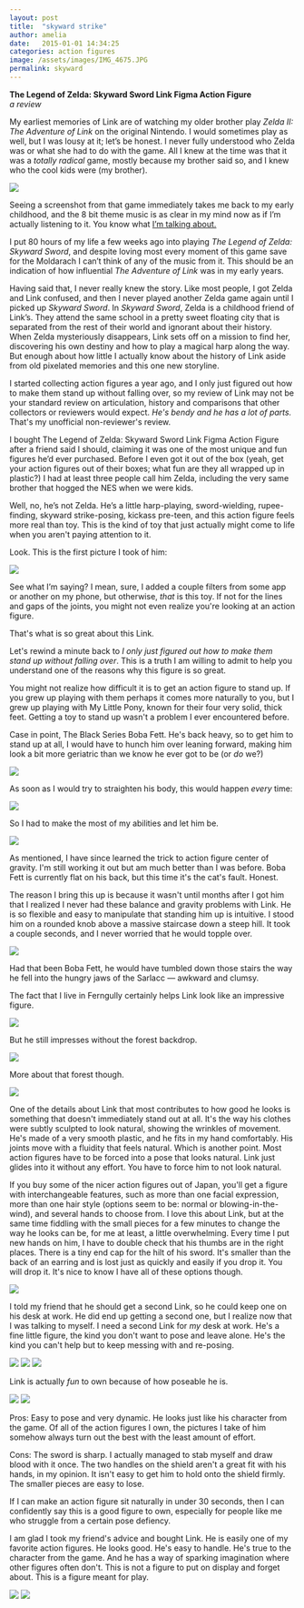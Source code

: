```yaml
---
layout: post
title:  "skyward strike"
author: amelia
date:   2015-01-01 14:34:25
categories: action figures
image: /assets/images/IMG_4675.JPG
permalink: skyward
---
```


**The Legend of Zelda: Skyward Sword Link Figma Action Figure**
<br/>*a review*

My earliest memories of Link are of watching my older brother play *Zelda II: The Adventure of Link* on the original Nintendo. I would sometimes play as well, but I was lousy at it; let’s be honest. I never fully understood who Zelda was or what she had to do with the game. All I knew at the time was that it was a *totally radical* game, mostly because my brother said so, and I knew who the cool kids were (my brother). 

<img src="/assets/images/linkpixel.jpg">

Seeing a screenshot from that game immediately takes me back to my early childhood, and the 8 bit theme music is as clear in my mind now as if I’m actually listening to it. You know what <a href="https://www.youtube.com/watch?v=D2vUmtUBHto" target="_blank">I’m talking about.</a>

I put 80 hours of my life a few weeks ago into playing *The Legend of Zelda: Skyward Sword*, and despite loving most every moment of this game save for the Moldarach I can’t think of any of the music from it. This should be an indication of how influential *The Adventure of Link* was in my early years.

Having said that, I never really knew the story. Like most people, I got Zelda and Link confused, and then I never played another Zelda game again until I picked up *Skyward Sword*. In *Skyward Sword*, Zelda is a childhood friend of Link’s. They attend the same school in a pretty sweet floating city that is separated from the rest of their world and ignorant about their history. When Zelda mysteriously disappears, Link sets off on a mission to find her, discovering his own destiny and how to play a magical harp along the way. But enough about how little I actually know about the history of Link aside from old pixelated memories and this one new storyline. 

I started collecting action figures a year ago, and I only just figured out how to make them stand up without falling over, so my review of Link may not be your standard review on articulation, history and comparisons that other collectors or reviewers would expect. *He's bendy and he has a lot of parts.* That's my unofficial non-reviewer's review.

I bought The Legend of Zelda: Skyward Sword Link Figma Action Figure after a friend said I should, claiming it was one of the most unique and fun figures he’d ever purchased. Before I even got it out of the box (yeah, get your action figures out of their boxes; what fun are they all wrapped up in plastic?) I had at least three people call him Zelda, including the very same brother that hogged the NES when we were kids.

Well, no, he’s not Zelda. He’s a little harp-playing, sword-wielding, rupee-finding, skyward strike-posing, kickass pre-teen, and this action figure feels more real than toy. This is the kind of toy that just actually might come to life when you aren't paying attention to it.

Look. This is the first picture I took of him:

<img src="/assets/images/link248.png">

See what I’m saying? I mean, sure, I added a couple filters from some app or another on my phone, but otherwise, *that* is this toy. If not for the lines and gaps of the joints, you might not even realize you're looking at an action figure.

That's what is so great about this Link.

Let's rewind a minute back to *I only just figured out how to make them stand up without falling over*. This is a truth I am willing to admit to help you understand one of the reasons why this figure is so great.

You might not realize how difficult it is to get an action figure to stand up. If you grew up playing with them perhaps it comes more naturally to you, but I grew up playing with My Little Pony, known for their four very solid, thick feet. Getting a toy to stand up wasn't a problem I ever encountered before.

Case in point, The Black Series Boba Fett. He's back heavy, so to get him to stand up at all, I would have to hunch him over leaning forward, making him look a bit more geriatric than we know he ever got to be (or *do* we?)

<img src="/assets/images/bf1.jpg">

As soon as I would try to straighten his body, this would happen *every* time:

<img src="/assets/images/bf2.jpg">

So I had to make the most of my abilities and let him be.

<img src="/assets/images/bf3.jpg">

As mentioned, I have since learned the trick to action figure center of gravity. I'm still working it out but am much better than I was before. Boba Fett is currently flat on his back, but this time it's the cat's fault. Honest.

The reason I bring this up is because it wasn't until months after I got him that I realized I never had these balance and gravity problems with Link. He is so flexible and easy to manipulate that standing him up is intuitive. I stood him on a rounded knob above a massive staircase down a steep hill. It took a couple seconds, and I never worried that he would topple over.

<img src="/assets/images/knob.JPG">

Had that been Boba Fett, he would have tumbled down those stairs the way he fell into the hungry jaws of the Sarlacc — awkward and clumsy.

The fact that I live in Ferngully certainly helps Link look like an impressive figure.

<img src="/assets/images/link3.JPG">

But he still impresses without the forest backdrop.

<img src="/assets/images/toy.JPG">

More about that forest though.

<img src="/assets/images/forest.JPG">

One of the details about Link that most contributes to how good he looks is something that doesn't immediately stand out at all. It's the way his clothes were subtly sculpted to look natural, showing the wrinkles of movement. He's made of a very smooth plastic, and he fits in my hand comfortably. His joints move with a fluidity that feels natural. Which is another point. Most action figures have to be forced into a pose that looks natural. Link just glides into it without any effort. You have to force him to not look natural.

If you buy some of the nicer action figures out of Japan, you'll get a figure with interchangeable features, such as more than one facial expression, more than one hair style (options seem to be: normal or blowing-in-the-wind), and several hands to choose from. I love this about Link, but at the same time fiddling with the small pieces for a few minutes to change the way he looks can be, for me at least, a little overwhelming. Every time I put new hands on him, I have to double check that his thumbs are in the right places. There is a tiny end cap for the hilt of his sword. It's smaller than the back of an earring and is lost just as quickly and easily if you drop it. You will drop it. It's nice to know I have all of these options though.

<img src="/assets/images/pieces.jpg">

I told my friend that he should get a second Link, so he could keep one on his desk at work. He did end up getting a second one, but I realize now that I was talking to myself. I need a second Link for *my* desk at work. He's a fine little figure, the kind you don't want to pose and leave alone. He's the kind you can't help but to keep messing with and re-posing.

<img src="/assets/images/l2.JPG">
<img src="/assets/images/l3.JPG">
<img src="/assets/images/link.JPG">

Link is actually *fun* to own because of how poseable he is.

<img src="/assets/images/l6.jpg">
<img src="/assets/images/l7.jpg">

Pros: Easy to pose and very dynamic. He looks just like his character from the game. Of all of the action figures I own, the pictures I take of him somehow always turn out the best with the least amount of effort.

Cons: The sword is sharp. I actually managed to stab myself and draw blood with it once. The two handles on the shield aren't a great fit with his hands, in my opinion. It isn't easy to get him to hold onto the shield firmly. The smaller pieces are easy to lose.

If I can make an action figure sit naturally in under 30 seconds, then I can confidently say this is a good figure to own, especially for people like me who struggle from a certain pose defiency.

I am glad I took my friend's advice and bought Link. He is easily one of my favorite action figures. He looks good. He's easy to handle. He's true to the character from the game. And he has a way of sparking imagination where other figures often don't. This is not a figure to put on display and forget about. This is a figure meant for play.

<img src="/assets/images/l9.jpg">
<img src="/assets/images/l5.jpg">
